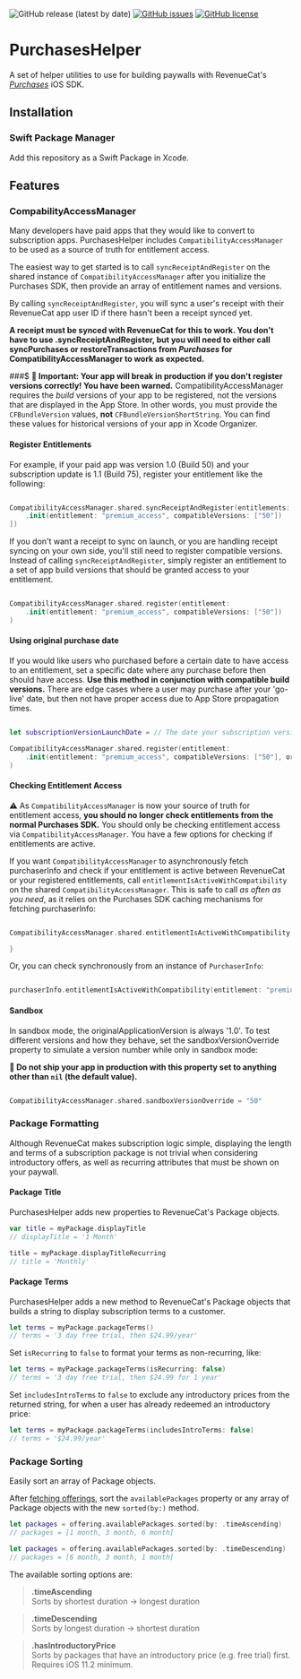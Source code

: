 ![GitHub release (latest by date)](https://img.shields.io/github/v/release/codykerns/PurchasesHelper?color=orange&label=SPM&logo=swift&logoColor=white)
[![GitHub issues](https://img.shields.io/github/issues/codykerns/PurchasesHelper)](https://github.com/codykerns/PurchasesHelper/issues)
[![GitHub license](https://img.shields.io/github/license/codykerns/PurchasesHelper)](https://github.com/codykerns/PurchasesHelper/blob/master/LICENSE)

# PurchasesHelper

A set of helper utilities to use for building paywalls with RevenueCat's [*Purchases*](https://github.com/RevenueCat/purchases-ios) iOS SDK.

## Installation

### Swift Package Manager

Add this repository as a Swift Package in Xcode.

## Features

### CompabilityAccessManager

Many developers have paid apps that they would like to convert to subscription apps. PurchasesHelper includes `CompatibilityAccessManager` to be used as a source of truth for entitlement access. 

The easiest way to get started is to call `syncReceiptAndRegister` on the shared instance of `CompatibilityAccessManager` after you initialize the Purchases SDK, then provide an array of entitlement names and versions. 

By calling `syncReceiptAndRegister`, you will sync a user's receipt with their RevenueCat app user ID if there hasn't been a receipt synced yet.

**A receipt must be synced with RevenueCat for this to work. You don't have to use .syncReceiptAndRegister, but you will need to either call syncPurchases or restoreTransactions from *Purchases* for CompatibilityAccessManager to work as expected.**

###$ **🚨 Important: Your app will break in production if you don't register versions correctly! You have been warned.**
CompatibilityAccessManager requires the *build* versions of your app to be registered, not the versions that are displayed in the App Store. In other words, you must provide the `CFBundleVersion` values, **not** `CFBundleVersionShortString`. You can find these values for historical versions of your app in Xcode Organizer.

#### Register Entitlements
For example, if your paid app was version 1.0 (Build 50) and your subscription update is 1.1 (Build 75), register your entitlement like the following:

```swift

CompatibilityAccessManager.shared.syncReceiptAndRegister(entitlements: [
    .init(entitlement: "premium_access", compatibleVersions: ["50"])
])

```

If you don't want a receipt to sync on launch, or you are handling receipt syncing on your own side, you'll still need to register compatible versions. Instead of calling `syncReceiptAndRegister`, simply register an entitlement to a set of app build versions that should be granted access to your entitlement.

```swift

CompatibilityAccessManager.shared.register(entitlement:
    .init(entitlement: "premium_access", compatibleVersions: ["50"])
)

```

#### Using original purchase date
If you would like users who purchased before a certain date to have access to an entitlement, set a specific date where any purchase before then should have access. **Use this method in conjunction with compatible build versions.** There are edge cases where a user may purchase after your 'go-live' date, but then not have proper access due to App Store propagation times.

```swift

let subscriptionVersionLaunchDate = // The date your subscription version will go live

CompatibilityAccessManager.shared.register(entitlement:
    .init(entitlement: "premium_access", compatibleVersions: ["50"], orPurchasedBeforeDate: subscriptionVersionLaunchDate)
)

```

#### Checking Entitlement Access

⚠️ As `CompatibilityAccessManager` is now your source of truth for entitlement access, **you should no longer check entitlements from the normal Purchases SDK.** You should only be checking entitlement access via `CompatibilityAccessManager`. You have a few options for checking if entitlements are active.

If you want `CompatibilityAccessManager` to asynchronously fetch purchaserInfo and check if your entitlement is active between RevenueCat or your registered entitlements, call `entitlementIsActiveWithCompatibility`  on the shared `CompatibilityAccessManager`. This is safe to call *as often as you need*, as it relies on the Purchases SDK caching mechanisms for fetching purchaserInfo:

```swift

CompatibilityAccessManager.shared.entitlementIsActiveWithCompatibility(entitlement: "premium_access") { (isActive, purchaserInfo) in

}

```

Or, you can check synchronously from an instance of `PurchaserInfo`:

```swift

purchaserInfo.entitlementIsActiveWithCompatibility(entitlement: "premium_access")

```

#### Sandbox

In sandbox mode, the originalApplicationVersion is always '1.0'. To test different versions and how they behave, set the sandboxVersionOverride property to simulate a version number while only in sandbox mode:

**🚨 Do not ship your app in production with this property set to anything other than `nil` (the default value).**
```swift

CompatibilityAccessManager.shared.sandboxVersionOverride = "50"

```

### Package Formatting

Although RevenueCat makes subscription logic simple, displaying the length and terms of a subscription package is not trivial when considering introductory offers, as well as recurring attributes that must be shown on your paywall.

#### Package Title

PurchasesHelper adds new properties to RevenueCat's Package objects.

```swift
var title = myPackage.displayTitle
// displayTitle = '1 Month'

title = myPackage.displayTitleRecurring
// title = 'Monthly'
```

#### Package Terms

PurchasesHelper adds a new method to RevenueCat's Package objects that builds a string to display subscription terms to a customer.

```swift
let terms = myPackage.packageTerms()
// terms = '3 day free trial, then $24.99/year'
```

Set `isRecurring` to `false` to format your terms as non-recurring, like:

```swift
let terms = myPackage.packageTerms(isRecurring: false)
// terms = '3 day free trial, then $24.99 for 1 year'
```

Set `includesIntroTerms` to `false` to exclude any introductory prices from the returned string, for when a user has already redeemed an introductory price:

```swift
let terms = myPackage.packageTerms(includesIntroTerms: false)
// terms = '$24.99/year'
```

### Package Sorting

Easily sort an array of Package objects.

After [fetching offerings](https://docs.revenuecat.com/docs/displaying-products#fetching-offerings), sort the `availablePackages` property or any array of Package objects with the new `sorted(by:)` method.

```swift
let packages = offering.availablePackages.sorted(by: .timeAscending)
// packages = [1 month, 3 month, 6 month]

let packages = offering.availablePackages.sorted(by: .timeDescending)
// packages = [6 month, 3 month, 1 month]
```

The available sorting options are:

> **.timeAscending**  
> Sorts by shortest duration -> longest duration

> **.timeDescending**  
> Sorts by longest duration -> shortest duration

> **.hasIntroductoryPrice**  
> Sorts by packages that have an introductory price (e.g. free trial) first. Requires iOS 11.2 minimum.
